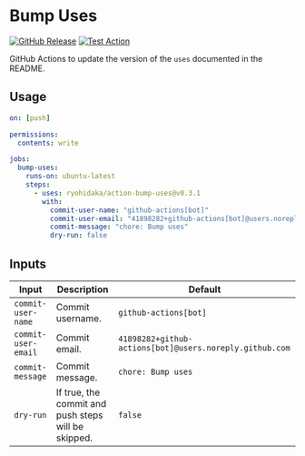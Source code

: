 # Bump Uses

[![GitHub Release](https://img.shields.io/github/v/release/ryohidaka/action-bump-uses)](https://github.com/ryohidaka/action-bump-uses/releases/)
[![Test Action](https://github.com/ryohidaka/action-bump-uses/actions/workflows/test.yml/badge.svg)](https://github.com/ryohidaka/action-bump-uses/actions/workflows/test.yml)

GitHub Actions to update the version of the `uses` documented in the README.

## Usage

```yml
on: [push]

permissions:
  contents: write

jobs:
  bump-uses:
    runs-on: ubuntu-latest
    steps:
      - uses: ryohidaka/action-bump-uses@v0.3.1
        with:
          commit-user-name: "github-actions[bot]"
          commit-user-email: "41898282+github-actions[bot]@users.noreply.github.com"
          commit-message: "chore: Bump uses"
          dry-run: false
```

## Inputs

| Input               | Description                                         | Default                                                 |
| ------------------- | --------------------------------------------------- | ------------------------------------------------------- |
| `commit-user-name`  | Commit username.                                    | `github-actions[bot]`                                   |
| `commit-user-email` | Commit email.                                       | `41898282+github-actions[bot]@users.noreply.github.com` |
| `commit-message`    | Commit message.                                     | `chore: Bump uses`                                      |
| `dry-run`           | If true, the commit and push steps will be skipped. | `false`                                                 |
